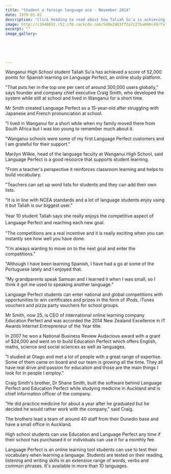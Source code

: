 ```yaml
---
title: "Student a foreign language ace - November 2014"
date: 1970-01-01
description: "Click heading to read about how Taliah Su'a is achieving on a world scale with the help of an online language tool, from the Wanganui Chronicle 17th Nov 2014...."
image: http://c1940652.r52.cf0.rackcdn.com/548e2d03ff2a7c27ba000c49/Taliah.jpg
excerpt: ""
image_gallery:
    
    
    
    
    
---
```


<p>Wanganui High School student Taliah Su'a has achieved a score of 52,000 points for Spanish learning on Language Perfect, an online study platform.</p>
<p>"That puts her in the top one per cent of around 300,000 users globally," says founder and company chief executive Craig Smith, who developed the system while still at school and lived in Wanganui for a short time.</p>
<p>Mr Smith created Language Perfect as a 15-year-old after struggling with Japanese and French pronunciation at school.</p>
<p>"I lived in Wanganui for a short while when my family moved there from South Africa but I was too young to remember much about it.</p>
<p>"Wanganui schools were some of my first Language Perfect customers and I am grateful for their support."</p>
<p>Marilyn Wilkie, head of the language faculty at Wanganui High School, said Language Perfect is a good resource that supports student learning.</p>
<p>"From a teacher's perspective it reinforces classroom learning and helps to build vocabulary.</p>
<p>"Teachers can set up word lists for students and they can add their own lists.</p>
<p>"It is in line with NCEA standards and a lot of language students enjoy using it but Taliah is our biggest user."</p>
<p>Year 10 student Taliah says she&nbsp;<span style="line-height: 1.5;">really enjoys the competitive aspect of Language Perfect and reaching each new goal.</span></p>
<p>"The competitions are a real incentive and it is really exciting when you can instantly see how well you have done.</p>
<p>"I'm always wanting to move on to the next goal and enter the competitions."</p>
<p>"Although I have been learning Spanish, I have had a go at some of the Portuguese lately and I enjoyed that.</p>
<p>"My grandparents speak Samoan and I learned it when I was small, so I think it got me used to speaking another language."</p>
<p>Language Perfect students can enter national and global competitions with opportunities to win certificates and prizes in the form of iPods, iTunes vouchers and pizza party vouchers for school groups.</p>
<p>Mr Smith, now 25, is CEO of international online learning company Education Perfect and was accorded the 2014 New Zealand Excellence in IT Awards Internet Entrepreneur of the Year title.</p>
<p>In 2007 he won a National Business Review Audacious award with a grant of $24,000 and went on to build Education Perfect which offers English, maths, science and social sciences as well as languages.</p>
<p>"I studied at Otago and met a lot of people with a great range of expertise. Some of them came on board and our team is growing all the time. They all have real drive and passion for education and those are the main things I look for in people I employ."</p>
<p>Craig Smith's brother, Dr Shane Smith, built the software behind Language Perfect and Education Perfect while studying medicine in Auckland and is chief information officer of the company.</p>
<p>"He did practice medicine for about a year after he graduated but he decided he would rather work with the company," said Craig.</p>
<p>The brothers lead a team of around 40 staff from their Dunedin base and have a small office in Auckland.</p>
<p>High school students can use Education and Language Perfect any time if their school has purchased it or individuals can use it for a monthly fee.</p>
<p>Language Perfect is an online learning tool students can use to test their vocabulary when learning a language. Students are tested on their reading, listening and writing skills in an extensive range of words, verbs and common phrases. It's available in more than 10 languages.</p>

